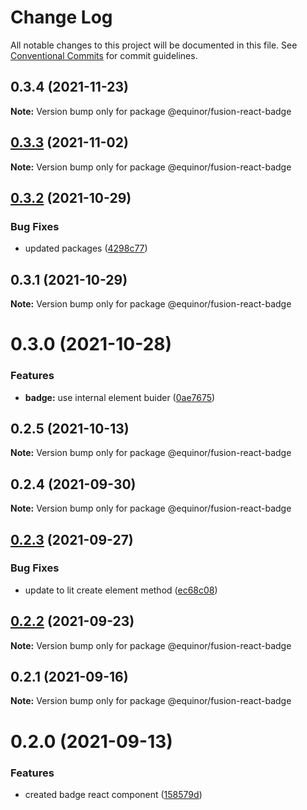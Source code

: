 # Change Log

All notable changes to this project will be documented in this file.
See [Conventional Commits](https://conventionalcommits.org) for commit guidelines.

## 0.3.4 (2021-11-23)

**Note:** Version bump only for package @equinor/fusion-react-badge





## [0.3.3](https://github.com/equinor/fusion-react-components/compare/@equinor/fusion-react-badge@0.3.2...@equinor/fusion-react-badge@0.3.3) (2021-11-02)

**Note:** Version bump only for package @equinor/fusion-react-badge





## [0.3.2](https://github.com/equinor/fusion-react-components/compare/@equinor/fusion-react-badge@0.3.1...@equinor/fusion-react-badge@0.3.2) (2021-10-29)


### Bug Fixes

* updated packages ([4298c77](https://github.com/equinor/fusion-react-components/commit/4298c778c4c5385398a92d8b71feee3b17ba64c0))





## 0.3.1 (2021-10-29)

**Note:** Version bump only for package @equinor/fusion-react-badge





# 0.3.0 (2021-10-28)


### Features

* **badge:** use internal element buider ([0ae7675](https://github.com/equinor/fusion-react-components/commit/0ae7675846bdb815a235bcf4061ee0de12bb2d94))





## 0.2.5 (2021-10-13)

**Note:** Version bump only for package @equinor/fusion-react-badge





## 0.2.4 (2021-09-30)

**Note:** Version bump only for package @equinor/fusion-react-badge





## [0.2.3](https://github.com/equinor/fusion-react-components/compare/@equinor/fusion-react-badge@0.2.2...@equinor/fusion-react-badge@0.2.3) (2021-09-27)


### Bug Fixes

* update to lit create element method ([ec68c08](https://github.com/equinor/fusion-react-components/commit/ec68c08d5cbcba43a1b8ca064cccc73662f17421))





## [0.2.2](https://github.com/equinor/fusion-react-components/compare/@equinor/fusion-react-badge@0.2.1...@equinor/fusion-react-badge@0.2.2) (2021-09-23)

**Note:** Version bump only for package @equinor/fusion-react-badge





## 0.2.1 (2021-09-16)

**Note:** Version bump only for package @equinor/fusion-react-badge





# 0.2.0 (2021-09-13)


### Features

* created badge react component ([158579d](https://github.com/equinor/fusion-react-components/commit/158579df3d316a26d6f6251da353747e93660944))
